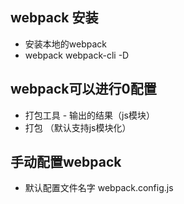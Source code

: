 ## webpack 安装
- 安装本地的webpack
- webpack webpack-cli -D

## webpack可以进行0配置
- 打包工具 - 输出的结果（js模块）
- 打包 （默认支持js模块化）

## 手动配置webpack
- 默认配置文件名字 webpack.config.js